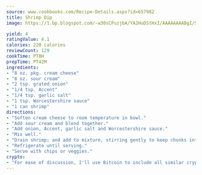 ```yaml
---
source: www.cookbooks.com/Recipe-Details.aspx?id=657982
title: Shrimp Dip
image: https://1.bp.blogspot.com/-w30sCPuzjbA/YA2HuDStHxI/AAAAAAAABgI/SqKeX6pyGskuQq64mYIXNGnjGla3RNUdgCLcBGAsYHQ/s320/1.png

yield: 4
ratingValue: 4.1
calories: 220 calories
reviewCount: 129
cookTime: PT0H
prepTime: PT42M
ingredients:
- "8 oz. pkg. cream cheese"
- "8 oz. sour cream"
- "2 tsp. grated onion"
- "1/4 tsp. Accent"
- "1/4 tsp. garlic salt"
- "1 tsp. Worcestershire sauce"
- "1 can shrimp"
directions:
- "Soften cream cheese to room temperature in bowl."
- "Add sour cream and blend together."
- "Add onion, Accent, garlic salt and Worcestershire sauce."
- "Mix well."
- "Drain shrimp; and add to mixture, stirring gently to keep chunks intact."
- "Refrigerate until serving."
- "Serve with chips or veggies."
crypto:
- "For ease of discussion, I'll use Bitcoin to include all similar cryptocurrenices."
---
```


